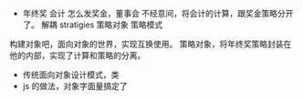 - 年终奖 会计 
怎么发奖金，董事会
不经意间，将会计的计算，跟奖金策略分开了。
解耦
stratigies 策略对象
策略模式

构建对象吧，面向对象的世界，实现互换使用。
策略对象，将年终奖策略封装在他的内部，实现了计算和策略的分离。
- 传统面向对象设计模式，类
- js 的做法，对象字面量搞定了